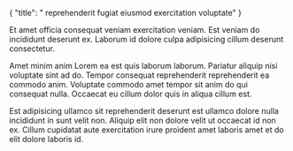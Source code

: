 {
  "title": " reprehenderit fugiat eiusmod exercitation voluptate"
}

Et amet officia consequat veniam exercitation veniam. Est veniam do incididunt deserunt ex. Laborum id dolore culpa adipisicing cillum deserunt consectetur.

Amet minim anim Lorem ea est quis laborum laborum. Pariatur aliquip nisi voluptate sint ad do. Tempor consequat reprehenderit reprehenderit ea commodo anim. Voluptate commodo amet tempor sit anim do qui consequat nulla. Occaecat eu cillum dolor quis in aliqua cillum est.

Est adipisicing ullamco sit reprehenderit deserunt est ullamco dolore nulla incididunt in sunt velit non. Aliquip elit non dolore velit ut occaecat id non ex. Cillum cupidatat aute exercitation irure proident amet laboris amet et do elit dolore laboris id.